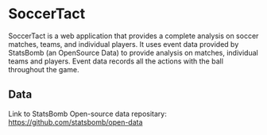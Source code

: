 # SoccerTact
SoccerTact is a web application that provides a complete analysis on soccer matches, teams, and individual players. It uses event data provided by StatsBomb (an OpenSource Data) to provide analysis on matches, individual teams and players. Event data records all the actions with the ball throughout the game. 

## Data 
Link to StatsBomb Open-source data repositary: https://github.com/statsbomb/open-data
